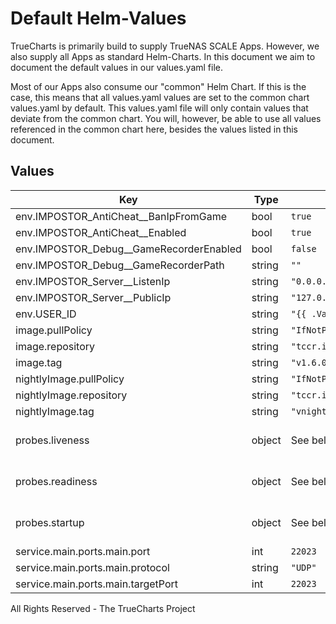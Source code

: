 # Default Helm-Values

TrueCharts is primarily build to supply TrueNAS SCALE Apps.
However, we also supply all Apps as standard Helm-Charts. In this document we aim to document the default values in our values.yaml file.

Most of our Apps also consume our "common" Helm Chart.
If this is the case, this means that all values.yaml values are set to the common chart values.yaml by default. This values.yaml file will only contain values that deviate from the common chart.
You will, however, be able to use all values referenced in the common chart here, besides the values listed in this document.

## Values

| Key | Type | Default | Description |
|-----|------|---------|-------------|
| env.IMPOSTOR_AntiCheat__BanIpFromGame | bool | `true` |  |
| env.IMPOSTOR_AntiCheat__Enabled | bool | `true` |  |
| env.IMPOSTOR_Debug__GameRecorderEnabled | bool | `false` |  |
| env.IMPOSTOR_Debug__GameRecorderPath | string | `""` |  |
| env.IMPOSTOR_Server__ListenIp | string | `"0.0.0.0"` |  |
| env.IMPOSTOR_Server__PublicIp | string | `"127.0.0.1"` |  |
| env.USER_ID | string | `"{{ .Values.security.PUID }}"` |  |
| image.pullPolicy | string | `"IfNotPresent"` |  |
| image.repository | string | `"tccr.io/truecharts/impostor-server"` |  |
| image.tag | string | `"v1.6.0@sha256:789dda6ea04417d5a7abb9f0373e53ecab7a2cd7b77fa7fc8d9620d977b0e863"` |  |
| nightlyImage.pullPolicy | string | `"IfNotPresent"` |  |
| nightlyImage.repository | string | `"tccr.io/truecharts/impostor-server-nightly"` |  |
| nightlyImage.tag | string | `"vnightly@sha256:84b80cfecae507b18c9a6cd2aae1aa9c0c74722a926f541dded9053954f13cdf"` |  |
| probes.liveness | object | See below | Liveness probe configuration |
| probes.readiness | object | See below | Redainess probe configuration |
| probes.startup | object | See below | Startup probe configuration |
| service.main.ports.main.port | int | `22023` |  |
| service.main.ports.main.protocol | string | `"UDP"` |  |
| service.main.ports.main.targetPort | int | `22023` |  |

All Rights Reserved - The TrueCharts Project
